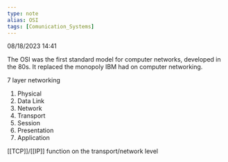 ```yaml
---
type: note
alias: OSI
tags: [Comunication_Systems]
---
```

08/18/2023 14:41

  

The OSI was the first standard model for computer networks, developed in the 80s. It replaced the monopoly IBM had on computer networking.

7 layer networking 
1. Physical
2. Data Link
3. Network
4. Transport
5. Session
6. Presentation
7. Application

[[TCP]]/[[IP]] function on the transport/network level